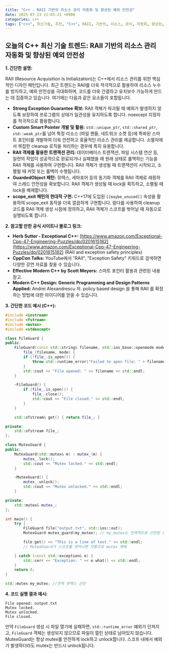 ```yaml
---
title: "C++ - RAII 기반의 리소스 관리 자동화 및 향상된 예외 안전성"
date: 2025-07-23 21:03:21 +0900
categories: c++
tags: ["c++", 최신기술, 추천, "C++", RAII, 기반의, 리소스, 관리, 자동화, 향상된, 예외, 안전성]
---
```


## 오늘의 C++ 최신 기술 트렌드: **RAII 기반의 리소스 관리 자동화 및 향상된 예외 안전성**

**1. 간단한 설명:**

RAII (Resource Acquisition Is Initialization)는 C++에서 리소스 관리를 위한 핵심적인 디자인 패턴입니다.  최근 트렌드는 RAII를 더욱 적극적으로 활용하여 리소스 누수를 방지하고, 예외 안전성을 극대화하며, 코드를 더욱 간결하고 유지보수 가능하게 만드는 데 집중하고 있습니다.  여기에는 다음과 같은 요소들이 포함됩니다.

*   **Strong Exception Guarantee 확보:** RAII 객체가 파괴될 때 예외가 발생하지 않도록 보장하여 프로그램의 상태가 일관성을 유지하도록 합니다.  noexcept 지정자를 적극적으로 활용합니다.
*   **Custom Smart Pointer 개발 및 활용:** `std::unique_ptr`, `std::shared_ptr`, `std::weak_ptr`를 넘어 특정 리소스 (파일 핸들, 네트워크 소켓 등)에 특화된 스마트 포인터를 개발하여 더욱 안전하고 효율적인 리소스 관리를 제공합니다.  소멸자에서 복잡한 cleanup 로직을 처리하는 경우에 특히 유용합니다.
*   **RAII 객체를 활용한 트랜잭션 관리:**  데이터베이스 트랜잭션, 파일 시스템 연산 등, 일련의 작업이 성공적으로 완료되거나 실패했을 때 원래 상태로 롤백하는 기능을 RAII 객체를 사용하여 구현합니다.  RAII 객체가 생성될 때 트랜잭션이 시작되고, 소멸될 때 커밋 또는 롤백이 수행됩니다.
*   **GuardedObject 패턴:** 뮤텍스, 세마포어 등의 동기화 객체를 RAII 객체로 래핑하여 스레드 안전성을 확보합니다.  RAII 객체가 생성될 때 lock을 획득하고, 소멸될 때 lock을 해제합니다.
*   **scope_exit 패턴의 현대적 구현:** C++17에 도입된 `[[maybe_unused]]` 속성을 활용하여 scope_exit 동작을 더욱 깔끔하게 구현합니다. 람다를 사용하여 cleanup 코드를 RAII 객체 생성 시점에 정의하고, RAII 객체가 스코프를 벗어날 때 자동으로 실행되도록 합니다.

**2. 참고할 만한 공식 사이트나 블로그 링크:**

*   **Herb Sutter - Exceptional C++:** [https://www.amazon.com/Exceptional-Cpp-47-Engineering-Puzzles/dp/0201615182](https://www.amazon.com/Exceptional-Cpp-47-Engineering-Puzzles/dp/0201615182) (RAII and exception safety principles)
*   **CppCon Talks:** YouTube에서 "RAII", "Exception Safety" 키워드로 검색하면 다양한 강연 자료를 찾을 수 있습니다.
*   **Effective Modern C++ by Scott Meyers:**  스마트 포인터 활용과 관련된 내용 참고.
*   **Modern C++ Design: Generic Programming and Design Patterns Applied:** Andrei Alexandrescu 저. policy based design 을 통해 RAII 를 확장하는 방법에 대한 아이디어를 얻을 수 있습니다.

**3. 간단한 코드 예시 (C++):**

```cpp
#include <iostream>
#include <fstream>
#include <mutex>
#include <stdexcept>

class FileGuard {
public:
    FileGuard(const std::string& filename, std::ios_base::openmode mode) :
        file_(filename, mode) {
        if (!file_.is_open()) {
            throw std::runtime_error("Failed to open file: " + filename);
        }
        std::cout << "File opened: " << filename << std::endl;
    }

    ~FileGuard() {
        if (file_.is_open()) {
            file_.close();
            std::cout << "File closed." << std::endl;
        }
    }

    std::ofstream& get() { return file_; }

private:
    std::ofstream file_;
};

class MutexGuard {
public:
    MutexGuard(std::mutex& m) : mutex_(m) {
        mutex_.lock();
        std::cout << "Mutex locked." << std::endl;
    }

    ~MutexGuard() {
        mutex_.unlock();
        std::cout << "Mutex unlocked." << std::endl;
    }

private:
    std::mutex& mutex_;
};

int main() {
    try {
        FileGuard file("output.txt", std::ios::out);
        MutexGuard mutex_guard(my_mutex); // my_mutex는 전역적으로 선언된 std::mutex라고 가정

        file.get() << "This is a line of text." << std::endl;
        // MutexGuard가 스코프를 벗어나면 자동으로 mutex 해제

    } catch (const std::exception& e) {
        std::cerr << "Exception: " << e.what() << std::endl;
    }
    return 0;
}

std::mutex my_mutex; //전역 뮤텍스 선언
```

**4. 코드 실행 결과 예시:**

```
File opened: output.txt
Mutex locked.
Mutex unlocked.
File closed.
```

만약 `FileGuard` 생성 시 파일 열기에 실패하면, `std::runtime_error` 예외가 던져지고, `FileGuard` 객체는 생성되지 않으므로 파일이 열린 상태로 남아있지 않습니다. MutexGuard는 항상 mutex를 안전하게 lock하고 unlock합니다. 스코프 내에서 예외가 발생하더라도 mutex는 반드시 unlock됩니다.

